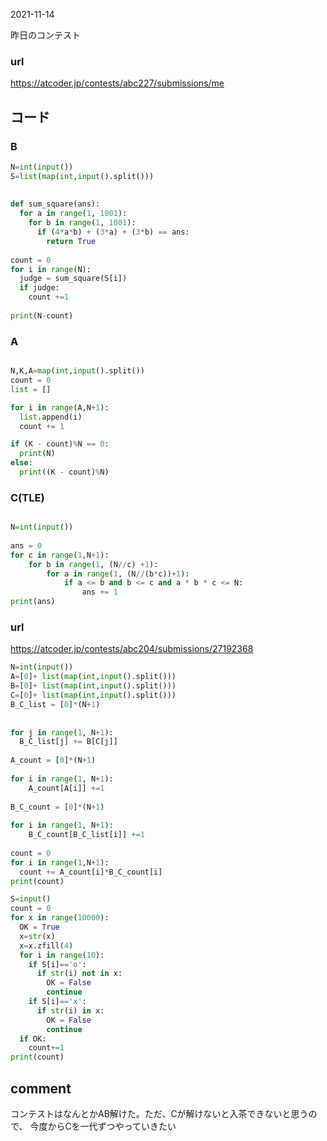 2021-11-14

昨日のコンテスト
### url
https://atcoder.jp/contests/abc227/submissions/me

## コード
### B

```python
N=int(input())
S=list(map(int,input().split()))
 
 
def sum_square(ans):
  for a in range(1, 1001):
    for b in range(1, 1001):
      if (4*a*b) + (3*a) + (3*b) == ans:
        return True
 
count = 0
for i in range(N):
  judge = sum_square(S[i])
  if judge:
    count +=1
 
print(N-count)
```

### A

```python

N,K,A=map(int,input().split())
count = 0
list = []

for i in range(A,N+1):
  list.append(i)
  count += 1

if (K - count)%N == 0:
  print(N)
else:
  print((K - count)%N)
```

### C(TLE)

```python

N=int(input())
 
ans = 0
for c in range(1,N+1):
    for b in range(1, (N//c) +1):
        for a in range(1, (N//(b*c))+1):
            if a <= b and b <= c and a * b * c <= N:
                ans += 1
print(ans)
```

### url
https://atcoder.jp/contests/abc204/submissions/27192368


```python
N=int(input())
A=[0]+ list(map(int,input().split()))
B=[0]+ list(map(int,input().split()))
C=[0]+ list(map(int,input().split()))
B_C_list = [0]*(N+1)
 
 
for j in range(1, N+1):
  B_C_list[j] += B[C[j]]
 
A_count = [0]*(N+1)
 
for i in range(1, N+1):
    A_count[A[i]] +=1
 
B_C_count = [0]*(N+1)
 
for i in range(1, N+1):
    B_C_count[B_C_list[i]] +=1
 
count = 0
for i in range(1,N+1):
  count += A_count[i]*B_C_count[i]
print(count)
```


```python
S=input()
count = 0
for x in range(10000):
  OK = True
  x=str(x)
  x=x.zfill(4)
  for i in range(10):
    if S[i]=='o':
      if str(i) not in x:
        OK = False
        continue
    if S[i]=='x':
      if str(i) in x:
        OK = False
        continue
  if OK:
    count+=1
print(count)

```

## comment
コンテストはなんとかAB解けた。ただ、Cが解けないと入茶できないと思うので、
今度からCを一代ずつやっていきたい
